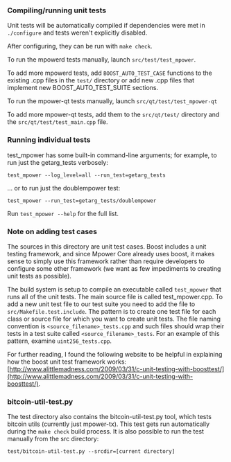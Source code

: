 ### Compiling/running unit tests

Unit tests will be automatically compiled if dependencies were met in `./configure`
and tests weren't explicitly disabled.

After configuring, they can be run with `make check`.

To run the mpowerd tests manually, launch `src/test/test_mpower`.

To add more mpowerd tests, add `BOOST_AUTO_TEST_CASE` functions to the existing
.cpp files in the `test/` directory or add new .cpp files that
implement new BOOST_AUTO_TEST_SUITE sections.

To run the mpower-qt tests manually, launch `src/qt/test/test_mpower-qt`

To add more mpower-qt tests, add them to the `src/qt/test/` directory and
the `src/qt/test/test_main.cpp` file.

### Running individual tests

test_mpower has some built-in command-line arguments; for
example, to run just the getarg_tests verbosely:

    test_mpower --log_level=all --run_test=getarg_tests

... or to run just the doublempower test:

    test_mpower --run_test=getarg_tests/doublempower

Run `test_mpower --help` for the full list.

### Note on adding test cases

The sources in this directory are unit test cases.  Boost includes a
unit testing framework, and since Mpower Core already uses boost, it makes
sense to simply use this framework rather than require developers to
configure some other framework (we want as few impediments to creating
unit tests as possible).

The build system is setup to compile an executable called `test_mpower`
that runs all of the unit tests.  The main source file is called
test_mpower.cpp. To add a new unit test file to our test suite you need 
to add the file to `src/Makefile.test.include`. The pattern is to create 
one test file for each class or source file for which you want to create 
unit tests.  The file naming convention is `<source_filename>_tests.cpp` 
and such files should wrap their tests in a test suite 
called `<source_filename>_tests`. For an example of this pattern, 
examine `uint256_tests.cpp`.

For further reading, I found the following website to be helpful in
explaining how the boost unit test framework works:
[http://www.alittlemadness.com/2009/03/31/c-unit-testing-with-boosttest/](http://www.alittlemadness.com/2009/03/31/c-unit-testing-with-boosttest/).

### bitcoin-util-test.py

The test directory also contains the bitcoin-util-test.py tool, which tests bitcoin utils (currently just mpower-tx). This test gets run automatically during the `make check` build process. It is also possible to run the test manually from the src directory:

```
test/bitcoin-util-test.py --srcdir=[current directory]

```